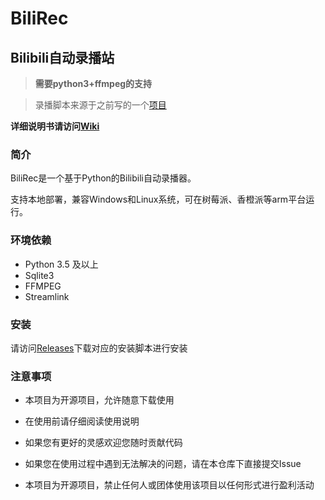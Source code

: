 # BiliRec

## Bilibili自动录播站

> **需要python3+ffmpeg的支持**

> 录播脚本来源于之前写的一个[项目](https://github.com/dreammer12138/DDMonitor)

**详细说明书请访问[Wiki](https://1145141919810.wang/BiliRec)**

### 简介

BiliRec是一个基于Python的Bilibili自动录播器。

支持本地部署，兼容Windows和Linux系统，可在树莓派、香橙派等arm平台运行。

### 环境依赖

- Python 3.5 及以上
- Sqlite3
- FFMPEG
- Streamlink

### 安装

请访问[Releases](https://github.com/Dreammer12138/BiliRec/releases)下载对应的安装脚本进行安装

### 注意事项

- 本项目为开源项目，允许随意下载使用
- 在使用前请仔细阅读使用说明
- 如果您有更好的灵感欢迎您随时贡献代码
- 如果您在使用过程中遇到无法解决的问题，请在本仓库下直接提交Issue

- 本项目为开源项目，禁止任何人或团体使用该项目以任何形式进行盈利活动